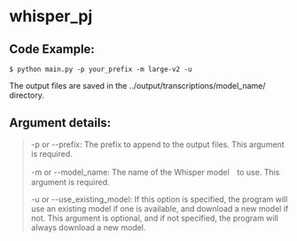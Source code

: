 # whisper_pj

## Code Example:
```
$ python main.py -p your_prefix -m large-v2 -u
```
The output files are saved in the ../output/transcriptions/model_name/ directory.

## Argument details:

> -p or --prefix: The prefix to append to the output files. This argument is required.
> 
> -m or --model_name: The name of the Whisper model　to use. This argument is required.
> 
> -u or --use_existing_model: If this option is specified, the program will use an existing model if one is available, and download a new model if not. This argument is optional, and if not specified, the program will always download a new model.
